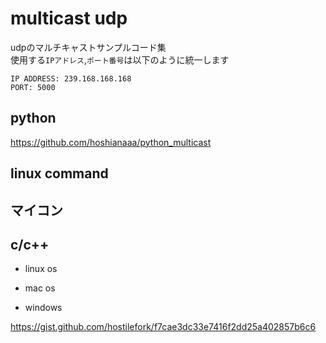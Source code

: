 # multicast udp

udpのマルチキャストサンプルコード集  
使用する`IPアドレス`,`ポート番号`は以下のように統一します

```
IP ADDRESS: 239.168.168.168
PORT: 5000
```

## python

https://github.com/hoshianaaa/python_multicast

## linux command


## マイコン


## c/c++

- linux os 

- mac os

- windows

https://gist.github.com/hostilefork/f7cae3dc33e7416f2dd25a402857b6c6
